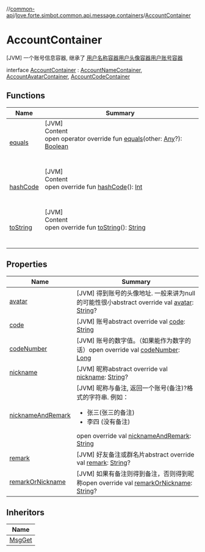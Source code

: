 //[common-api](../../index.md)/[love.forte.simbot.common.api.message.containers](../index.md)/[AccountContainer](index.md)



# AccountContainer  
 [JVM] 一个账号信息容器, 继承了 [用户名称容器](../-account-name-container/index.md)[用户头像容器](../-account-avatar-container/index.md)[用户账号容器](../-account-code-container/index.md)  
  
interface [AccountContainer](index.md) : [AccountNameContainer](../-account-name-container/index.md), [AccountAvatarContainer](../-account-avatar-container/index.md), [AccountCodeContainer](../-account-code-container/index.md)   


## Functions  
  
|  Name|  Summary| 
|---|---|
| [equals](https://kotlinlang.org/api/latest/jvm/stdlib/kotlin/-any/equals.html)| [JVM]  <br>Content  <br>open operator override fun [equals](https://kotlinlang.org/api/latest/jvm/stdlib/kotlin/-any/equals.html)(other: [Any](https://kotlinlang.org/api/latest/jvm/stdlib/kotlin/-any/index.html)?): [Boolean](https://kotlinlang.org/api/latest/jvm/stdlib/kotlin/-boolean/index.html)  <br><br><br>
| [hashCode](https://kotlinlang.org/api/latest/jvm/stdlib/kotlin/-any/hash-code.html)| [JVM]  <br>Content  <br>open override fun [hashCode](https://kotlinlang.org/api/latest/jvm/stdlib/kotlin/-any/hash-code.html)(): [Int](https://kotlinlang.org/api/latest/jvm/stdlib/kotlin/-int/index.html)  <br><br><br>
| [toString](https://kotlinlang.org/api/latest/jvm/stdlib/kotlin/-any/to-string.html)| [JVM]  <br>Content  <br>open override fun [toString](https://kotlinlang.org/api/latest/jvm/stdlib/kotlin/-any/to-string.html)(): [String](https://kotlinlang.org/api/latest/jvm/stdlib/kotlin/-string/index.html)  <br><br><br>


## Properties  
  
|  Name|  Summary| 
|---|---|
| [avatar](index.md#love.forte.simbot.common.api.message.containers/AccountContainer/avatar/#/PointingToDeclaration/)|  [JVM] 得到账号的头像地址. 一般来讲为null的可能性很小abstract override val [avatar](index.md#love.forte.simbot.common.api.message.containers/AccountContainer/avatar/#/PointingToDeclaration/): [String](https://kotlinlang.org/api/latest/jvm/stdlib/kotlin/-string/index.html)?   <br>
| [code](index.md#love.forte.simbot.common.api.message.containers/AccountContainer/code/#/PointingToDeclaration/)|  [JVM] 账号abstract override val [code](index.md#love.forte.simbot.common.api.message.containers/AccountContainer/code/#/PointingToDeclaration/): [String](https://kotlinlang.org/api/latest/jvm/stdlib/kotlin/-string/index.html)   <br>
| [codeNumber](index.md#love.forte.simbot.common.api.message.containers/AccountContainer/codeNumber/#/PointingToDeclaration/)|  [JVM] 账号的数字值。（如果能作为数字的话）open override val [codeNumber](index.md#love.forte.simbot.common.api.message.containers/AccountContainer/codeNumber/#/PointingToDeclaration/): [Long](https://kotlinlang.org/api/latest/jvm/stdlib/kotlin/-long/index.html)   <br>
| [nickname](index.md#love.forte.simbot.common.api.message.containers/AccountContainer/nickname/#/PointingToDeclaration/)|  [JVM] 昵称abstract override val [nickname](index.md#love.forte.simbot.common.api.message.containers/AccountContainer/nickname/#/PointingToDeclaration/): [String](https://kotlinlang.org/api/latest/jvm/stdlib/kotlin/-string/index.html)?   <br>
| [nicknameAndRemark](index.md#love.forte.simbot.common.api.message.containers/AccountContainer/nicknameAndRemark/#/PointingToDeclaration/)|  [JVM] 昵称与备注, 返回一个账号(备注)?格式的字符串. 例如：<ul><li>张三(张三的备注)</li><li>李四 (没有备注)</li></ul>open override val [nicknameAndRemark](index.md#love.forte.simbot.common.api.message.containers/AccountContainer/nicknameAndRemark/#/PointingToDeclaration/): [String](https://kotlinlang.org/api/latest/jvm/stdlib/kotlin/-string/index.html)   <br>
| [remark](index.md#love.forte.simbot.common.api.message.containers/AccountContainer/remark/#/PointingToDeclaration/)|  [JVM] 好友备注或群名片abstract override val [remark](index.md#love.forte.simbot.common.api.message.containers/AccountContainer/remark/#/PointingToDeclaration/): [String](https://kotlinlang.org/api/latest/jvm/stdlib/kotlin/-string/index.html)?   <br>
| [remarkOrNickname](index.md#love.forte.simbot.common.api.message.containers/AccountContainer/remarkOrNickname/#/PointingToDeclaration/)|  [JVM] 如果有备注则得到备注，否则得到昵称open override val [remarkOrNickname](index.md#love.forte.simbot.common.api.message.containers/AccountContainer/remarkOrNickname/#/PointingToDeclaration/): [String](https://kotlinlang.org/api/latest/jvm/stdlib/kotlin/-string/index.html)?   <br>


## Inheritors  
  
|  Name| 
|---|
| [MsgGet](../../love.forte.simbot.common.api.message/-msg-get/index.md)

